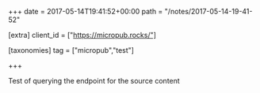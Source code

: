 +++
date = 2017-05-14T19:41:52+00:00
path = "/notes/2017-05-14-19-41-52"

[extra]
client_id = ["https://micropub.rocks/"]

[taxonomies]
tag = ["micropub","test"]

+++

<p>Test of querying the endpoint for the source content</p>

